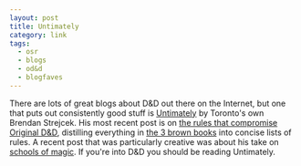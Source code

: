 ```yaml
---
layout: post
title: Untimately
category: link
tags:
  - osr
  - blogs
  - od&d
  - blogfaves
---
```


There are lots of great blogs about D&D out there on the Internet, but one that puts out consistently good stuff is [Untimately][] by Toronto's own Brendan Strejcek. His most recent post is on [the rules that compromise Original D&D][rules], distilling everything in [the 3 brown books][od&d] into concise lists of rules. A recent post that was particularly creative was about his take on [schools of magic][magic]. If you're into D&D you should be reading Untimately.


[untimately]: http://untimately.blogspot.ca/
[rules]: http://untimately.blogspot.ca/2012/07/od-engine.html
[magic]: http://untimately.blogspot.ca/2012/07/books-of-magic.html
[od&d]: http://www.acaeum.com/ddindexes/setpages/original.html
